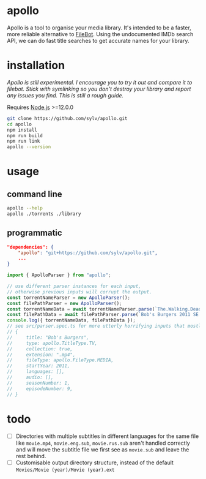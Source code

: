 # apollo

Apollo is a tool to organise your media library. It's intended to be a faster, more reliable alternative to [FileBot](https://filebot.net). Using the undocumented IMDb search API, we can do fast title searches to get accurate names for your library.

# installation

_Apollo is still experimental. I encourage you to try it out and compare it to filebot. Stick with symlinking so you don't destroy your library and report any issues you find. This is still a rough guide._

Requires [Node.js](https://nodejs.org/en/) >=12.0.0

```bash
git clone https://github.com/sylv/apollo.git
cd apollo
npm install
npm run build
npm run link
apollo --version
```

# usage

## command line

```bash
apollo --help
apollo ./torrents ./library
```

## programmatic

```json
"dependencies": {
    "apollo": "git+https://github.com/sylv/apollo.git",
    ...
}
```

```ts
import { ApolloParser } from "apollo";

// use different parser instances for each input,
// otherwise previous inputs will corrupt the output.
const torrentNameParser = new ApolloParser();
const filePathParser = new ApolloParser();
const torrentNameData = await torrentNameParser.parse(`The.Walking.Dead.S01-S07.Season.1-7.1080p.10bit.BluRay.5.1.x265.HEVC`);
const filePathData = await filePathParser.parse(`Bob's Burgers 2011 SE 1 - 8 Complete/SE1/09 Spaghetti Western and Meatballs.mp4`);
console.log({ torrentNameData, filePathData });
// see src/parser.spec.ts for more utterly horrifying inputs that mostly work.
// {
//     title: "Bob's Burgers",
//     type: apollo.TitleType.TV,
//     collection: true,
//     extension: ".mp4",
//     fileType: apollo.FileType.MEDIA,
//     startYear: 2011,
//     languages: [],
//     audio: [],
//     seasonNumber: 1,
//     episodeNumber: 9,
// }
```

# todo

- [ ] Directories with multiple subtitles in different languages for the same file like `movie.mp4`, `movie.eng.sub`, `movie.rus.sub` aren't handled correctly and will move the subtitle file we first see as `movie.sub` and leave the rest behind.
- [ ] Customisable output directory structure, instead of the default `Movies/Movie (year)/Movie (year).ext`

